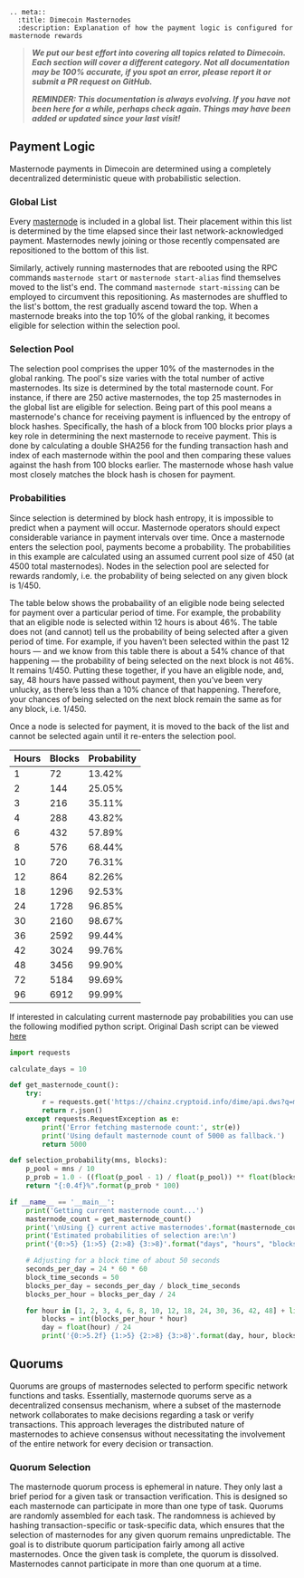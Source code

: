 ```{eval-rst}
.. meta::
  :title: Dimecoin Masternodes
  :description: Explanation of how the payment logic is configured for masternode rewards
```

> ***We put our best effort into covering all topics related to Dimecoin. Each section will cover a different category. Not all documentation may be 100% accurate, if you spot an error, please report it or submit a PR request on GitHub.***
>
> ***REMINDER: This documentation is always evolving. If you have not been here for a while, perhaps check again. Things may have been added or updated since your last visit!***

## Payment Logic

Masternode payments in Dimecoin are determined using a completely decentralized deterministic queue with probabilistic selection.

### Global List

Every [masternode](../reference/glossary.md#masternode) is included in a global list. Their placement within this list is determined by the time elapsed since their last network-acknowledged payment. Masternodes newly joining or those recently compensated are repositioned to the bottom of this list.

Similarly, actively running masternodes that are rebooted using the RPC commands `masternode start` or `masternode start-alias` find themselves moved to the list's end. The command `masternode start-missing` can be employed to circumvent this repositioning. As masternodes are shuffled to the list's bottom, the rest gradually ascend toward the top. When a masternode breaks into the top 10% of the global ranking, it becomes eligible for selection within the selection pool.

### Selection Pool

The selection pool comprises the upper 10% of the masternodes in the global ranking. The pool's size varies with the total number of active masternodes. Its size is determined by the total masternode count. For instance, if there are 250 active masternodes, the top 25 masternodes in the global list are eligible for selection. Being part of this pool means a masternode's chance for receiving payment is influenced by the entropy of block hashes. Specifically, the hash of a block from 100 blocks prior plays a key role in determining the next masternode to receive payment. This is done by calculating a double SHA256 for the funding transaction hash and index of each masternode within the pool and then comparing these values against the hash from 100 blocks earlier. The masternode whose hash value most closely matches the block hash is chosen for payment.

### Probabilities

Since selection is determined by block hash entropy, it is impossible to predict when a payment will occur. Masternode operators should expect considerable variance in payment intervals over time. Once a masternode enters the selection pool, payments become a probability. The probabilities in this example are calculated using an assumed current pool size of 450 (at 4500 total masternodes). Nodes in the selection pool are selected for rewards randomly, i.e. the probability of being selected on any given block is 1/450.

The table below shows the probabaility of an eligible node being selected for payment over a particular period of time. For example, the probability that an eligible node is selected within 12 hours is about 46%. The table does not (and cannot) tell us the probability of being selected after a given period of time. For example, if you haven’t been selected within the past 12 hours — and we know from this table there is about a 54% chance of that happening — the probability of being selected on the next block is not 46%. It remains 1/450. Putting these together, if you have an eligible node, and, say, 48 hours have passed without payment, then you’ve been very unlucky, as there’s less than a 10% chance of that happening. Therefore, your chances of being selected on the next block remain the same as for any block, i.e. 1/450.

Once a node is selected for payment, it is moved to the back of the list and cannot be selected again until it re-enters the selection pool.

| **Hours** | **Blocks** | **Probability**  |
|-----------|------------|------------------|
| 1         | 72         | 13.42%           |
| 2         | 144        | 25.05%           |
| 3         | 216        | 35.11%           |
| 4         | 288        | 43.82%           |
| 6         | 432        | 57.89%           |
| 8         | 576        | 68.44%           |
| 10        | 720        | 76.31%           |
| 12        | 864        | 82.26%           |
| 18        | 1296       | 92.53%           |
| 24        | 1728       | 96.85%           |
| 30        | 2160       | 98.67%           |
| 36        | 2592       | 99.44%           |
| 42        | 3024       | 99.76%           |
| 48        | 3456       | 99.90%           |
| 72        | 5184       | 99.69%           |
| 96        | 6912       | 99.99%           |

If interested in calculating current masternode pay probabilities you can use the following modified python script. Original Dash script can be viewed [here](https://replit.com/@moocowmoo/Dash-Selection-Probability.)

```python
import requests

calculate_days = 10

def get_masternode_count():
    try:
        r = requests.get('https://chainz.cryptoid.info/dime/api.dws?q=masternodecount')
        return r.json()
    except requests.RequestException as e:
        print('Error fetching masternode count:', str(e))
        print('Using default masternode count of 5000 as fallback.')
        return 5000

def selection_probability(mns, blocks):
    p_pool = mns / 10
    p_prob = 1.0 - ((float(p_pool - 1) / float(p_pool)) ** float(blocks))
    return "{:0.4f}%".format(p_prob * 100)

if __name__ == '__main__':
    print('Getting current masternode count...')
    masternode_count = get_masternode_count()
    print('\nUsing {} current active masternodes'.format(masternode_count))
    print('Estimated probabilities of selection are:\n')
    print('{0:>5} {1:>5} {2:>8} {3:>8}'.format("days", "hours", "blocks", "prob"))

    # Adjusting for a block time of about 50 seconds
    seconds_per_day = 24 * 60 * 60
    block_time_seconds = 50
    blocks_per_day = seconds_per_day / block_time_seconds
    blocks_per_hour = blocks_per_day / 24

    for hour in [1, 2, 3, 4, 6, 8, 10, 12, 18, 24, 30, 36, 42, 48] + list(range(72, 72 + (24 * (calculate_days - 2)), 24)):
        blocks = int(blocks_per_hour * hour)
        day = float(hour) / 24
        print('{0:>5.2f} {1:>5} {2:>8} {3:>8}'.format(day, hour, blocks, selection_probability(masternode_count, blocks)))
```

## Quorums

Quorums are groups of masternodes selected to perform specific network functions and tasks. Essentially, masternode quorums serve as a decentralized consensus mechanism, where a subset of the masternode network collaborates to make decisions regarding a task or verify transactions. This approach leverages the distributed nature of masternodes to achieve consensus without necessitating the involvement of the entire network for every decision or transaction.

### Quorum Selection

The masternode quorum process is ephemeral in nature. They only last a brief period for a given task or transaction verification. This is designed so each masternode can participate in more than one type of task. Quorums are randomly assembled for each task. The randomness is achieved by hashing transaction-specific or task-specific data, which ensures that the selection of masternodes for any given quorum remains unpredictable. The goal is to distribute quorum participation fairly among all active masternodes. Once the given task is complete, the quorum is dissolved. Masternodes cannot participate in more than one quorum at a time.
